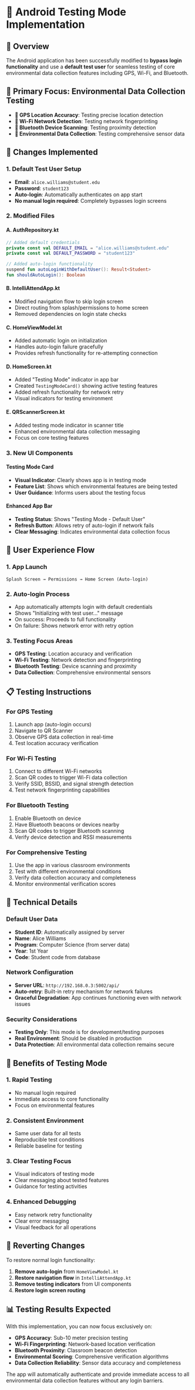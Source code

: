 # 🔧 Android Testing Mode Implementation

## 📱 Overview

The Android application has been successfully modified to **bypass login functionality** and use a **default test user** for seamless testing of core environmental data collection features including GPS, Wi-Fi, and Bluetooth.

## 🎯 Primary Focus: Environmental Data Collection Testing

- **📍 GPS Location Accuracy**: Testing precise location detection
- **📶 Wi-Fi Network Detection**: Testing network fingerprinting
- **🔵 Bluetooth Device Scanning**: Testing proximity detection
- **📱 Environmental Data Collection**: Testing comprehensive sensor data

## 🔑 Changes Implemented

### 1. Default Test User Setup
- **Email**: `alice.williams@student.edu`
- **Password**: `student123`
- **Auto-login**: Automatically authenticates on app start
- **No manual login required**: Completely bypasses login screens

### 2. Modified Files

#### A. AuthRepository.kt
```kotlin
// Added default credentials
private const val DEFAULT_EMAIL = "alice.williams@student.edu" 
private const val DEFAULT_PASSWORD = "student123"

// Added auto-login functionality
suspend fun autoLoginWithDefaultUser(): Result<Student>
fun shouldAutoLogin(): Boolean
```

#### B. IntelliAttendApp.kt
- Modified navigation flow to skip login screen
- Direct routing from splash/permissions to home screen
- Removed dependencies on login state checks

#### C. HomeViewModel.kt
- Added automatic login on initialization
- Handles auto-login failure gracefully
- Provides refresh functionality for re-attempting connection

#### D. HomeScreen.kt
- Added "Testing Mode" indicator in app bar
- Created `TestingModeCard()` showing active testing features
- Added refresh functionality for network retry
- Visual indicators for testing environment

#### E. QRScannerScreen.kt
- Added testing mode indicator in scanner title
- Enhanced environmental data collection messaging
- Focus on core testing features

### 3. New UI Components

#### Testing Mode Card
- **Visual Indicator**: Clearly shows app is in testing mode
- **Feature List**: Shows which environmental features are being tested
- **User Guidance**: Informs users about the testing focus

#### Enhanced App Bar
- **Testing Status**: Shows "Testing Mode - Default User"
- **Refresh Button**: Allows retry of auto-login if network fails
- **Clear Messaging**: Indicates environmental data collection focus

## 🚀 User Experience Flow

### 1. App Launch
```
Splash Screen → Permissions → Home Screen (Auto-login)
```

### 2. Auto-login Process
- App automatically attempts login with default credentials
- Shows "Initializing with test user..." message
- On success: Proceeds to full functionality
- On failure: Shows network error with retry option

### 3. Testing Focus Areas
- **GPS Testing**: Location accuracy and verification
- **Wi-Fi Testing**: Network detection and fingerprinting  
- **Bluetooth Testing**: Device scanning and proximity
- **Data Collection**: Comprehensive environmental sensors

## 📋 Testing Instructions

### For GPS Testing
1. Launch app (auto-login occurs)
2. Navigate to QR Scanner
3. Observe GPS data collection in real-time
4. Test location accuracy verification

### For Wi-Fi Testing
1. Connect to different Wi-Fi networks
2. Scan QR codes to trigger Wi-Fi data collection
3. Verify SSID, BSSID, and signal strength detection
4. Test network fingerprinting capabilities

### For Bluetooth Testing
1. Enable Bluetooth on device
2. Have Bluetooth beacons or devices nearby
3. Scan QR codes to trigger Bluetooth scanning
4. Verify device detection and RSSI measurements

### For Comprehensive Testing
1. Use the app in various classroom environments
2. Test with different environmental conditions
3. Verify data collection accuracy and completeness
4. Monitor environmental verification scores

## 🔧 Technical Details

### Default User Data
- **Student ID**: Automatically assigned by server
- **Name**: Alice Williams  
- **Program**: Computer Science (from server data)
- **Year**: 1st Year
- **Code**: Student code from database

### Network Configuration
- **Server URL**: `http://192.168.0.3:5002/api/`
- **Auto-retry**: Built-in retry mechanism for network failures
- **Graceful Degradation**: App continues functioning even with network issues

### Security Considerations
- **Testing Only**: This mode is for development/testing purposes
- **Real Environment**: Should be disabled in production
- **Data Protection**: All environmental data collection remains secure

## 🎉 Benefits of Testing Mode

### 1. **Rapid Testing**
- No manual login required
- Immediate access to core functionality
- Focus on environmental features

### 2. **Consistent Environment**
- Same user data for all tests
- Reproducible test conditions
- Reliable baseline for testing

### 3. **Clear Testing Focus**
- Visual indicators of testing mode
- Clear messaging about tested features
- Guidance for testing activities

### 4. **Enhanced Debugging**
- Easy network retry functionality
- Clear error messaging
- Visual feedback for all operations

## 🔄 Reverting Changes

To restore normal login functionality:

1. **Remove auto-login** from `HomeViewModel.kt`
2. **Restore navigation flow** in `IntelliAttendApp.kt`
3. **Remove testing indicators** from UI components
4. **Restore login screen routing**

## 📊 Testing Results Expected

With this implementation, you can now focus exclusively on:

- **GPS Accuracy**: Sub-10 meter precision testing
- **Wi-Fi Fingerprinting**: Network-based location verification
- **Bluetooth Proximity**: Classroom beacon detection
- **Environmental Scoring**: Comprehensive verification algorithms
- **Data Collection Reliability**: Sensor data accuracy and completeness

The app will automatically authenticate and provide immediate access to all environmental data collection features without any login barriers.
